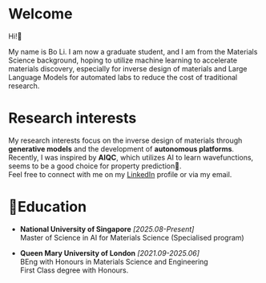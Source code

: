 # Welcome
Hi!👋 

My name is Bo Li. I am now a graduate student, and I am from the Materials Science background, hoping to utilize machine learning to accelerate materials discovery, especially for inverse design of materials and Large Language Models for automated labs to reduce the cost of traditional research.

# Research interests
My research interests focus on the inverse design of materials through **generative models** and the development of **autonomous platforms**. Recently, I was inspired by **AIQC**, which utilizes AI to learn wavefunctions, seems to be a good choice for property prediction🤔.\
Feel free to connect with me on my [LinkedIn](https://www.linkedin.com/in/bo-li-5b41812a6) profile or via my email.


# 📕Education
- **National University of Singapore**  *[2025.08-Present]* \
  Master of Science in AI for Materials Science (Specialised program)
  
- **Queen Mary University of London**  *[2021.09-2025.06]* \
  BEng with Honours in Materials Science and Engineering\
  First Class degree with Honours.

